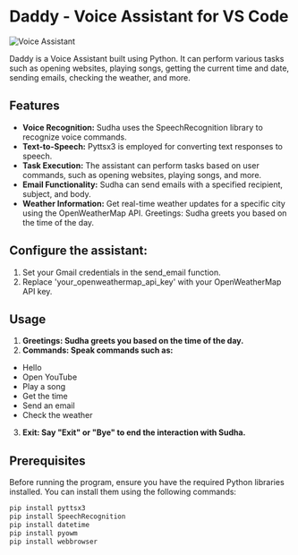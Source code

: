 # Daddy - Voice Assistant for VS Code
![Voice Assistant](https://github.com/swapneelsinghthakuri/voiceasistant/assets/68538700/d70af9e7-ed43-4aa6-98a5-4dada2aad798)

Daddy is a Voice Assistant built using Python. It can perform various tasks such as opening websites, playing songs, getting the current time and date, sending emails, checking the weather, and more.

## Features

- **Voice Recognition:** Sudha uses the SpeechRecognition library to recognize voice commands.
- **Text-to-Speech:** Pyttsx3 is employed for converting text responses to speech.
- **Task Execution:** The assistant can perform tasks based on user commands, such as opening websites, playing songs, and more.
- **Email Functionality:** Sudha can send emails with a specified recipient, subject, and body.
- **Weather Information:** Get real-time weather updates for a specific city using the OpenWeatherMap API.
Greetings: Sudha greets you based on the time of the day.

## **Configure the assistant:**

1. Set your Gmail credentials in the send_email function.
2. Replace 'your_openweathermap_api_key' with your OpenWeatherMap API key.

## Usage

1. **Greetings: Sudha greets you based on the time of the day.**
2. **Commands: Speak commands such as:**

- Hello
- Open YouTube
- Play a song
- Get the time
- Send an email
- Check the weather

3. **Exit: Say "Exit" or "Bye" to end the interaction with Sudha.**

## Prerequisites
Before running the program, ensure you have the required Python libraries installed. You can install them using the following commands:

```bash
pip install pyttsx3
pip install SpeechRecognition
pip install datetime
pip install pyowm
pip install webbrowser
